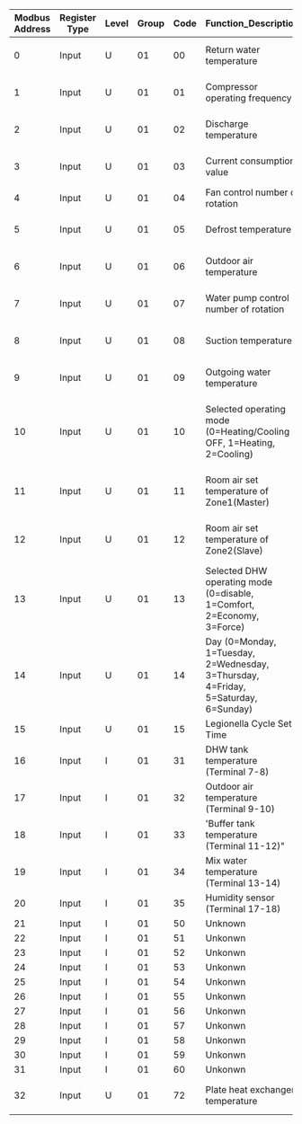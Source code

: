 |Modbus Address|Register Type|Level|Group|Code|Function_Description                                                              |Default|Min  |Max  |Increment  |Read Values|Remarks                                   |
|--------------|-------------|-----|-----|----|----------------------------------------------------------------------------------|-------|-----|-----|------|-----------|------------------------------------------|
|0             |Input        |U    |01   |00  |Return water temperature                                                          |-      |-20  |100  |1°C   |19         |monitor display No.d0                     |
|1             |Input        |U    |01   |01  |Compressor operating frequency                                                    |-      |0    |200  |1Hz   |0          |monitor display No.d1                     |
|2             |Input        |U    |01   |02  |Discharge temperature                                                             |-      |-20  |150  |1°C   |20         |monitor display No.d2                     |
|3             |Input        |U    |01   |03  |Current consumption value                                                         |-      |0    |9900 |100W  |0          |monitor display No.d3                     |
|4             |Input        |U    |01   |04  |Fan control number of rotation                                                    |-      |0    |1000 |10rpm |0          |                                          |
|5             |Input        |U    |01   |05  |Defrost temperature                                                               |-      |-20  |100  |1°C   |16         |monitor display No.d5                     |
|6             |Input        |U    |01   |06  |Outdoor air temperature                                                           |-      |-20  |100  |1°C   |18         |monitor display No.d6                     |
|7             |Input        |U    |01   |07  |Water pump control number of rotation                                             |-      |0    |9900 |100rpm|0          |monitor display No.d7                     |
|8             |Input        |U    |01   |08  |Suction temperature                                                               |-      |-20  |100  |1°C   |19         |monitor display No.d8                     |
|9             |Input        |U    |01   |09  |Outgoing water temperature                                                        |-      |-20  |100  |1°C   |21         |monitor display No.d9                     |
|10            |Input        |U    |01   |10  |Selected operating mode (0=Heating/Cooling OFF, 1=Heating, 2=Cooling)             |0      |0    |2    |-     |0          |Set by Remote controller or remote contact|
|11            |Input        |U    |01   |11  |Room air set temperature of Zone1(Master)                                         |25     |12   |40   |0.5°C |200        |Set by Master Remote controller           |
|12            |Input        |U    |01   |12  |Room air set temperature of Zone2(Slave)                                          |25     |12   |40   |0.5°C |250        |Set by Slave Remote controller            |
|13            |Input        |U    |01   |13  |Selected DHW operating mode (0=disable, 1=Comfort, 2=Economy, 3=Force)            |0      |0    |3    |-     |0          |Set by Remote controller                  |
|14            |Input        |U    |01   |14  |Day (0=Monday, 1=Tuesday, 2=Wednesday, 3=Thursday, 4=Friday, 5=Saturday, 6=Sunday)|0      |0    |6    |-     |0          |                                          |
|15            |Input        |U    |01   |15  |Legionella Cycle Set Time                                                         |12:00  |00:00|23:59|1min  |0          |                                          |
|16            |Input        |I    |01   |31  |DHW tank temperature (Terminal 7-8)                                               |-      |-20  |100  |0.5°C |470        |                                          |
|17            |Input        |I    |01   |32  |Outdoor air temperature (Terminal 9-10)                                           |-      |-20  |100  |0.5°C |65336      |                                          |
|18            |Input        |I    |01   |33  |'Buffer tank temperature (Terminal 11-12)"                                        |-      |-20  |100  |0.5°C |65336      |                                          |
|19            |Input        |I    |01   |34  |Mix water temperature (Terminal 13-14)                                            |-      |-20  |100  |0.5°C |65336      |                                          |
|20            |Input        |I    |01   |35  |Humidity sensor (Terminal 17-18)                                                  |-      |0    |100  |1%    |0          |                                          |
|21            |Input        |I    |01   |50  |Unknown                                                                           |       |     |     |      |32381      |                                          |
|22            |Input        |I    |01   |51  |Unkonwn                                                                           |-32539 |     |     |      |33004      |                                          |
|23            |Input        |I    |01   |52  |Unkonwn                                                                           |-32540 |     |     |      |32995      |                                          |
|24            |Input        |I    |01   |53  |Unkonwn                                                                           |-32541 |     |     |      |32994      |                                          |
|25            |Input        |I    |01   |54  |Unkonwn                                                                           |-32542 |     |     |      |32993      |                                          |
|26            |Input        |I    |01   |55  |Unkonwn                                                                           |-32543 |     |     |      |32993      |                                          |
|27            |Input        |I    |01   |56  |Unkonwn                                                                           |-32591 |     |     |      |32993      |                                          |
|28            |Input        |I    |01   |57  |Unkonwn                                                                           |32381  |     |     |      |32993      |                                          |
|29            |Input        |I    |01   |58  |Unkonwn                                                                           |       |     |     |32993 |           |                                          |
|30            |Input        |I    |01   |59  |Unkonwn                                                                           |32381  |     |     |      |32993      |                                          |
|31            |Input        |I    |01   |60  |Unkonwn                                                                           |32381  |     |     |      |32993      |                                          |
|32            |Input        |U    |01   |72  |Plate heat exchanger temperature                                                  |-      |-20  |100  |1°C   |20         |monitor display No.d4                     |
